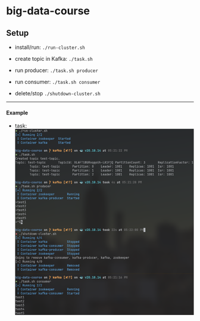 # big-data-course

## Setup

- install/run:
    `./run-cluster.sh`
- create topic in Kafka:
    `./task.sh`

- run producer:
    `./task.sh producer`
- run consumer:
    `./task.sh consumer`

- delete/stop
    `./shutdown-cluster.sh`

--- 

#### Example

- task:
    ![](/res/img1.png)
